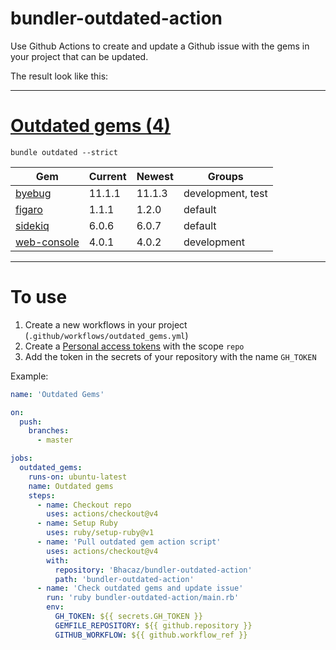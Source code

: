 # bundler-outdated-action

Use Github Actions to create and update a Github issue with the gems in your project that can be updated.

The result look like this:

---
# [Outdated gems (4)](https://github.com/Bhacaz/bundler-outdated-action/issues/1)

`bundle outdated --strict`

|Gem| Current |Newest|Groups|
|---|---------|---|---|
|[byebug](https://rubygems.org/gems/byebug)| 11.1.1  |11.1.3|development, test|
|[figaro](https://rubygems.org/gems/figaro)| 1.1.1   |1.2.0|default|
|[sidekiq](https://rubygems.org/gems/sidekiq)| 6.0.6   |6.0.7|default|
|[web-console](https://rubygems.org/gems/web-console)| 4.0.1   |4.0.2|development|

---

# To use

1. Create a new workflows in your project (`.github/workflows/outdated_gems.yml`)
2. Create a [Personal access tokens](https://github.com/settings/tokens) with the scope `repo`
3. Add the token in the secrets of your repository with the name `GH_TOKEN`

Example:

```yaml
name: 'Outdated Gems'

on:
  push:
    branches:
      - master

jobs:
  outdated_gems:
    runs-on: ubuntu-latest
    name: Outdated gems
    steps:
      - name: Checkout repo
        uses: actions/checkout@v4
      - name: Setup Ruby
        uses: ruby/setup-ruby@v1
      - name: 'Pull outdated gem action script'
        uses: actions/checkout@v4
        with:
          repository: 'Bhacaz/bundler-outdated-action'
          path: 'bundler-outdated-action'
      - name: 'Check outdated gems and update issue'
        run: 'ruby bundler-outdated-action/main.rb'
        env:
          GH_TOKEN: ${{ secrets.GH_TOKEN }}
          GEMFILE_REPOSITORY: ${{ github.repository }}
          GITHUB_WORKFLOW: ${{ github.workflow_ref }}
```
